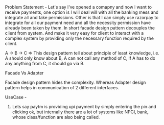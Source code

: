 Problem Statement - 
Let's say I've opened a comapny and now I want to receive payments, one option is I will deal will with all the banking mess and integrate all and take permissions. Other is that I can simply use razorpay to integrate for all our payment need and all the necessity permission have already been taken by them. 
In short facade design pattern decouples the client from system. And make it very easy for client to interact with a complex system by providing only the necessary function required by the client.

A -> B -> C
=> This design pattern tell about principle of least knowledge, i.e. A should only know about B, A can not call any method of C, if A has to do any anything from C, it should go via B.

Facade Vs Adapter

Facade design pattern hides the complexity. Whereas Adapter design pattern helps in communication of 2 different interfaces.

UseCase - 
1. Lets say paytm is providing upi payment by simply entering the pin and clicking ok, but internally there are a lot of systems like NPCI, bank, whose class/function are also being called.